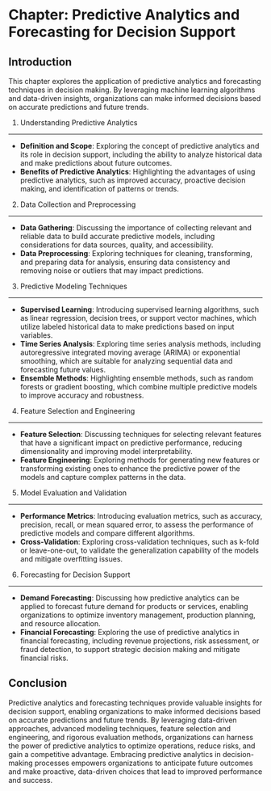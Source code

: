 Chapter: Predictive Analytics and Forecasting for Decision Support
==================================================================

Introduction
------------

This chapter explores the application of predictive analytics and forecasting techniques in decision making. By leveraging machine learning algorithms and data-driven insights, organizations can make informed decisions based on accurate predictions and future trends.

1. Understanding Predictive Analytics
-------------------------------------

* **Definition and Scope**: Exploring the concept of predictive analytics and its role in decision support, including the ability to analyze historical data and make predictions about future outcomes.
* **Benefits of Predictive Analytics**: Highlighting the advantages of using predictive analytics, such as improved accuracy, proactive decision making, and identification of patterns or trends.

2. Data Collection and Preprocessing
------------------------------------

* **Data Gathering**: Discussing the importance of collecting relevant and reliable data to build accurate predictive models, including considerations for data sources, quality, and accessibility.
* **Data Preprocessing**: Exploring techniques for cleaning, transforming, and preparing data for analysis, ensuring data consistency and removing noise or outliers that may impact predictions.

3. Predictive Modeling Techniques
---------------------------------

* **Supervised Learning**: Introducing supervised learning algorithms, such as linear regression, decision trees, or support vector machines, which utilize labeled historical data to make predictions based on input variables.
* **Time Series Analysis**: Exploring time series analysis methods, including autoregressive integrated moving average (ARIMA) or exponential smoothing, which are suitable for analyzing sequential data and forecasting future values.
* **Ensemble Methods**: Highlighting ensemble methods, such as random forests or gradient boosting, which combine multiple predictive models to improve accuracy and robustness.

4. Feature Selection and Engineering
------------------------------------

* **Feature Selection**: Discussing techniques for selecting relevant features that have a significant impact on predictive performance, reducing dimensionality and improving model interpretability.
* **Feature Engineering**: Exploring methods for generating new features or transforming existing ones to enhance the predictive power of the models and capture complex patterns in the data.

5. Model Evaluation and Validation
----------------------------------

* **Performance Metrics**: Introducing evaluation metrics, such as accuracy, precision, recall, or mean squared error, to assess the performance of predictive models and compare different algorithms.
* **Cross-Validation**: Exploring cross-validation techniques, such as k-fold or leave-one-out, to validate the generalization capability of the models and mitigate overfitting issues.

6. Forecasting for Decision Support
-----------------------------------

* **Demand Forecasting**: Discussing how predictive analytics can be applied to forecast future demand for products or services, enabling organizations to optimize inventory management, production planning, and resource allocation.
* **Financial Forecasting**: Exploring the use of predictive analytics in financial forecasting, including revenue projections, risk assessment, or fraud detection, to support strategic decision making and mitigate financial risks.

Conclusion
----------

Predictive analytics and forecasting techniques provide valuable insights for decision support, enabling organizations to make informed decisions based on accurate predictions and future trends. By leveraging data-driven approaches, advanced modeling techniques, feature selection and engineering, and rigorous evaluation methods, organizations can harness the power of predictive analytics to optimize operations, reduce risks, and gain a competitive advantage. Embracing predictive analytics in decision-making processes empowers organizations to anticipate future outcomes and make proactive, data-driven choices that lead to improved performance and success.
